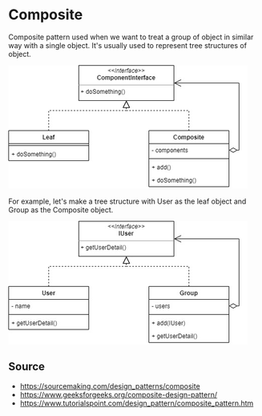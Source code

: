 # Composite

Composite pattern used when we want to treat a group of object in similar way with a single object. It's usually used to represent tree structures of object.

![base](img/base.jpg)

For example, let's make a tree structure with User as the leaf object and Group as the Composite object.

![example](img/example.jpg)

## Source
- https://sourcemaking.com/design_patterns/composite
- https://www.geeksforgeeks.org/composite-design-pattern/
- https://www.tutorialspoint.com/design_pattern/composite_pattern.htm